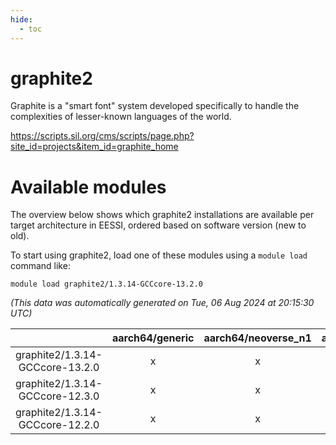 ```yaml
---
hide:
  - toc
---
```


graphite2
=========


Graphite is a "smart font" system developed specifically to handle the complexities of lesser-known languages of the world.

https://scripts.sil.org/cms/scripts/page.php?site_id=projects&item_id=graphite_home
# Available modules


The overview below shows which graphite2 installations are available per target architecture in EESSI, ordered based on software version (new to old).

To start using graphite2, load one of these modules using a `module load` command like:

```shell
module load graphite2/1.3.14-GCCcore-13.2.0
```

*(This data was automatically generated on Tue, 06 Aug 2024 at 20:15:30 UTC)*  

| |aarch64/generic|aarch64/neoverse_n1|aarch64/neoverse_v1|x86_64/generic|x86_64/amd/zen2|x86_64/amd/zen3|x86_64/amd/zen4|x86_64/intel/haswell|x86_64/intel/skylake_avx512|
| :---: | :---: | :---: | :---: | :---: | :---: | :---: | :---: | :---: | :---: |
|graphite2/1.3.14-GCCcore-13.2.0|x|x|x|x|x|x|x|x|x|
|graphite2/1.3.14-GCCcore-12.3.0|x|x|x|x|x|x|x|x|x|
|graphite2/1.3.14-GCCcore-12.2.0|x|x|x|x|x|x|-|x|x|
